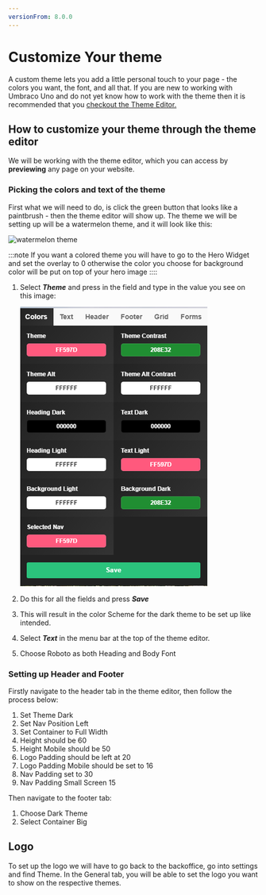 ```yaml
---
versionFrom: 8.0.0
---
```


# Customize Your theme

A custom theme lets you add a little personal touch to your page - the colors you want, the font, and all that. If you are new to working with Umbraco Uno and do not yet know how to work with the theme then it is recommended that you [checkout the Theme Editor.](../../Getting-Started/Themes/index.md)

## How to customize your theme through the theme editor

We will be working with the theme editor, which you can access by **previewing** any page on your website.

### Picking the colors and text of the theme

First what we will need to do, is click the green button that looks like a paintbrush - then the theme editor will show up.
The theme we will be setting up will be a watermelon theme, and it will look like this:

![watermelon theme](images/theme.gif)

:::note
If you want a colored theme you will have to go to the Hero Widget and set the overlay to 0 otherwise the color you choose for background color will be put on top of your hero image
::::

1. Select ***Theme*** and press in the field and type in the value you see on this image:

    ![watermelon theme color](images/Color-settings.png)

2. Do this for all the fields and press ***Save***
3. This will result in the color Scheme for the dark theme to be set up like intended.
4. Select ***Text*** in the menu bar at the top of the theme editor.
5. Choose Roboto as both Heading and Body Font

### Setting up Header and Footer

Firstly navigate to the header tab in the theme editor, then follow the process below:

1. Set Theme Dark
2. Set Nav Position Left
3. Set Container to Full Width
4. Height should be 60
5. Height Mobile should be 50
6. Logo Padding should be left at 20
7. Logo Padding Mobile should be set to 16
8. Nav Padding set to 30
9. Nav Padding Small Screen 15

Then navigate to the footer tab:

1. Choose Dark Theme
2. Select Container Big

## Logo

To set up the logo we will have to go back to the backoffice, go into settings and find Theme.
In the General tab, you will be able to set the logo you want to show on the respective themes.
